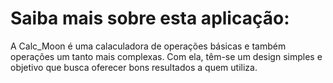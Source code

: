 <!DOCTYPE html>
<html lang="en">
<head>
    <meta charset="UTF-8">
    <meta name="viewport" content="width=device-width, initial-scale=1.0">
    
</head>
<body>
    <h1>Saiba mais sobre esta aplicação:</h1>
  A Calc_Moon é uma calaculadora de operações básicas e também operações um tanto mais complexas. Com ela, têm-se um design simples e objetivo que busca oferecer bons resultados a quem utiliza.
</body>
</html>
